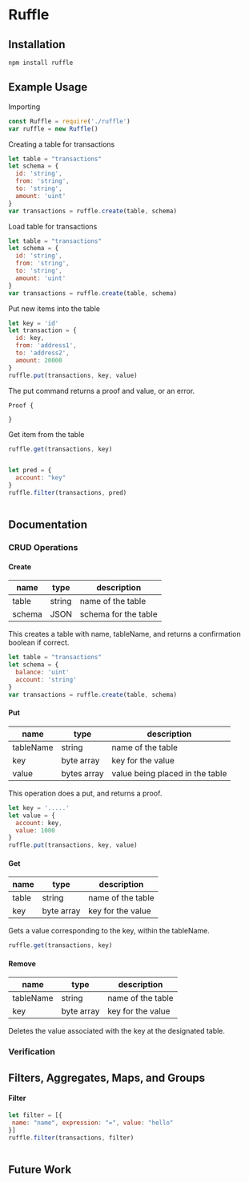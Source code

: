 
# Ruffle


## Installation
```
npm install ruffle
```

## Example Usage

Importing 
```javascript
const Ruffle = require('./ruffle')
var ruffle = new Ruffle()
```

Creating a table for transactions
```javascript
let table = "transactions"
let schema = {
  id: 'string',
  from: 'string',
  to: 'string',
  amount: 'uint'
}
var transactions = ruffle.create(table, schema)
```

Load table for transactions
```javascript
let table = "transactions"
let schema = {
  id: 'string',
  from: 'string',
  to: 'string',
  amount: 'uint'
}
var transactions = ruffle.create(table, schema)
```

Put new items into the table
```javascript
let key = 'id'
let transaction = {
  id: key,
  from: 'address1',
  to: 'address2',
  amount: 20000
}
ruffle.put(transactions, key, value)
```

The put command returns a proof and value, or an error.
```console
Proof {

}
```

Get item from the table
```javascript
ruffle.get(transactions, key)
```

```console

```


```javascript
let pred = {
  account: "key"
}
ruffle.filter(transactions, pred)
```


```console

```


## Documentation


### CRUD Operations

#### Create

| name  |  type |  description  
|---    |---    |     ---         |
|  table | string  |  name of the table |
|  schema | JSON  |  schema for the table |

This creates a table with name, tableName, and returns a confirmation boolean if correct.

```javascript
let table = "transactions"
let schema = {
  balance: 'uint'
  account: 'string'
}
var transactions = ruffle.create(table, schema)
```

#### Put

| name  |  type |  description  
|---    |---    |     ---         |
|  tableName | string  |  name of the table |
|  key |  byte array |  key for the value  |
| value |  bytes array | value being placed in the table |

This operation does a put, and returns a proof.


```javascript
let key = '.....'
let value = {
  account: key,
  value: 1000
}
ruffle.put(transactions, key, value)
```


#### Get
| name  |  type |  description  
|---    |---    |     ---         |
|  table | string  |  name of the table |
|  key |  byte array |  key for the value  |

Gets a value corresponding to the key, within the tableName.

```javascript
ruffle.get(transactions, key)
```


#### Remove

| name  |  type |  description  
|---    |---    |     ---         |
|  tableName | string  |  name of the table |
|  key |  byte array |  key for the value  |


Deletes the value associated with the key at the designated table.

### Verification


## Filters, Aggregates, Maps, and Groups


#### Filter 



```javascript
let filter = [{
 name: "name", expression: "=", value: "hello"
}]
ruffle.filter(transactions, filter)
```


```console

```


## Future Work














